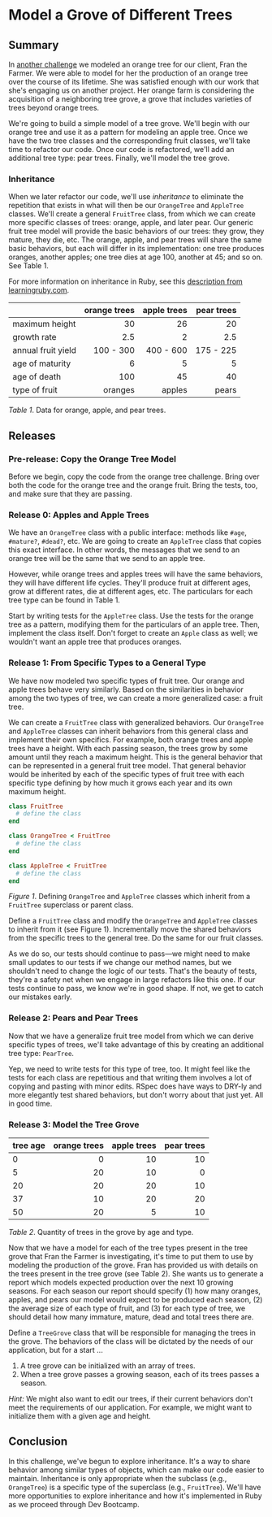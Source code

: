 # Model a Grove of Different Trees

## Summary
In [another challenge][orange tree challenge] we modeled an orange tree for our client, Fran the Farmer.  We were able to model for her the production of an orange tree over the course of its lifetime.  She was satisfied enough with our work that she's engaging us on another project.  Her orange farm is considering the acquisition of a neighboring tree grove, a grove that includes varieties of trees beyond orange trees.

We're going to build a simple model of a tree grove.  We'll begin with our  orange tree and use it as a pattern for modeling an apple tree.  Once we have the two tree classes and the corresponding fruit classes, we'll take time to refactor our code.  Once our code is refactored, we'll add an additional tree type:  pear trees.  Finally, we'll model the tree grove.


### Inheritance
When we later refactor our code, we'll use *inheritance* to eliminate the repetition that exists in what will then be our `OrangeTree` and `AppleTree` classes.  We'll create a general `FruitTree` class, from which we can create more specific classes of trees:  orange, apple, and later pear.  Our generic fruit tree model will provide the basic behaviors of our trees: they grow, they mature, they die, etc.  The orange, apple, and pear trees will share the same basic behaviors, but each will differ in its implementation: one tree produces oranges, another apples; one tree dies at age 100, another at 45; and so on.  See Table 1.

For more information on inheritance in Ruby, see this [description from learningruby.com][rubylearning.com inheritance].

|                    | orange trees | apple trees | pear trees |
| ------------------ | -----------: | ----------: | ---------: |
| maximum height     | 30           | 26          | 20         |
| growth rate        | 2.5          | 2           | 2.5        |
| annual fruit yield | 100 - 300    | 400 - 600   | 175 - 225  |
| age of maturity    | 6            | 5           | 5          |
| age of death       | 100          | 45          | 40         |
| type of fruit      | oranges      | apples      | pears      |

*Table 1*.  Data for orange, apple, and pear trees.



## Releases
### Pre-release:  Copy the Orange Tree Model
Before we begin, copy the code from the orange tree challenge.  Bring over both the code for the orange tree and the orange fruit.  Bring the tests, too, and make sure that they are passing.


### Release 0: Apples and Apple Trees
We have an `OrangeTree` class with a public interface:  methods like `#age`, `#mature?`, `#dead?`, etc.  We are going to create an `AppleTree` class that copies this exact interface.  In other words, the messages that we send to an orange tree will be the same that we send to an apple tree.

However, while orange trees and apples trees will have the same behaviors, they will have different life cycles.  They'll produce fruit at different ages, grow at different rates, die at different ages, etc.  The particulars for each tree type can be found in Table 1.

Start by writing tests for the `AppleTree` class.  Use the tests for the orange tree as a pattern, modifying them for the particulars of an apple tree.  Then, implement the class itself.  Don't forget to create an `Apple` class as well; we wouldn't want an apple tree that produces oranges.



### Release 1: From Specific Types to a General Type
We have now modeled two specific types of fruit tree.  Our orange and apple trees behave very similarly.  Based on the similarities in behavior among the two types of tree, we can create a more generalized case: a fruit tree.

We can create a `FruitTree` class with generalized behaviors.  Our `OrangeTree` and `AppleTree` classes can inherit behaviors from this general class and implement their own specifics.  For example, both orange trees and apple trees have a height.  With each passing season, the trees grow by some amount until they reach a maximum height.  This is the general behavior that can be represented in a general fruit tree model.  That general behavior would be inherited by each of the specific types of fruit tree with each specific type defining by how much it grows each year and its own maximum height.


```ruby
class FruitTree
  # define the class
end

class OrangeTree < FruitTree
  # define the class
end

class AppleTree < FruitTree
  # define the class
end
```
*Figure 1*. Defining `OrangeTree` and `AppleTree` classes which inherit from a `FruitTree` superclass or parent class.


Define a `FruitTree` class and modify the `OrangeTree` and `AppleTree` classes to inherit from it (see Figure 1).  Incrementally move the shared behaviors from the specific trees to the general tree.  Do the same for our fruit classes.

As we do so, our tests should continue to pass—we might need to make small updates to our tests if we change our method names, but we shouldn't need to change the logic of our tests. That's the beauty of tests, they're a safety net when we engage in large refactors like this one. If our tests continue to pass, we know we're in good shape. If not, we get to catch our mistakes early.


### Release 2: Pears and Pear Trees
Now that we have a generalize fruit tree model from which we can derive specific types of trees, we'll take advantage of this by creating an additional tree type:  `PearTree`.

Yep, we need to write tests for this type of tree, too. It might feel like the tests for each class are repetitious and that writing them involves a lot of copying and pasting with minor edits.  RSpec does have ways to DRY-ly and more elegantly test shared behaviors, but don't worry about that just yet.  All in good time.


### Release 3: Model the Tree Grove

| tree age | orange trees | apple trees | pear trees |
| -------- | -----------: | ----------: | ---------: |
| 0        | 0            | 10          | 10         |
| 5        | 20           | 10          | 0          |
| 20       | 20           | 20          | 10         |
| 37       | 10           | 20          | 20         |
| 50       | 20           | 5           | 10         |

*Table 2*.  Quantity of trees in the grove by age and type.


Now that we have a model for each of the tree types present in the tree grove that Fran the Farmer is investigating, it's time to put them to use by modeling the production of the grove.  Fran has provided us with details on the trees present in the tree grove (see Table 2).  She wants us to generate a report which models expected production over the next 10 growing seasons.  For each season our report should specify (1) how many oranges, apples, and pears our model would expect to be produced each season, (2) the average size of each type of fruit, and (3) for each type of tree, we should detail how many immature, mature, dead and total trees there are.

Define a `TreeGrove` class that will be responsible for managing the trees in the grove.  The behaviors of the class will be dictated by the needs of our application, but for a start ...

1. A tree grove can be initialized with an array of trees.
2. When a tree grove passes a growing season, each of its trees passes a season.


*Hint:* We might also want to edit our trees, if their current behaviors don't meet the requirements of our application.  For example, we might want to initialize them with a given age and height.


## Conclusion
In this challenge, we've begun to explore inheritance.  It's a way to share behavior among similar types of objects, which can make our code easier to maintain.  Inheritance is only appropriate when the subclass (e.g., `OrangeTree`) is a specific type of the superclass (e.g., `FruitTree`).  We'll have more opportunities to explore inheritance and how it's implemented in Ruby as we proceed through Dev Bootcamp.


[orange tree challenge]: ../../../orange-tree-1-just-oranges-challenge
[rubylearning.com inheritance]: http://rubylearning.com/satishtalim/ruby_inheritance.html
